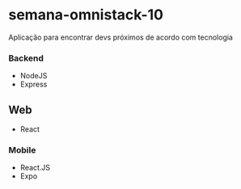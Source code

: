 # semana-omnistack-10

Aplicação para encontrar devs próximos de acordo com tecnologia

### Backend 
- NodeJS
- Express

## Web
- React

### Mobile 
- React.JS
- Expo 
